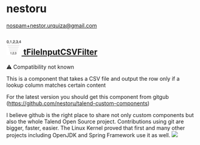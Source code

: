 # nestoru
  <nospam+nestor.urquiza@gmail.com>

## <a href='./components/tFileInputCSVFilter/readme.md'><img src='./components/tFileInputCSVFilter/logo.jpg' width='40' height='40'> tFileInputCSVFilter</a>
 :warning: Compatibility not known

This is a component that takes a CSV file and output the row only if a lookup column matches certain content

For the latest version you should get this component from gitgub (https://github.com/nestoru/talend-custom-components) 

I believe github is the right place to share not only custom components but also the whole Talend Open Source project. Contributions using git are bigger, faster, easier. The Linux Kernel proved that first and many other projects including OpenJDK and Spring Framework use it as well.
<img src='./components/tFileInputCSVFilter/sample.jpg'>
